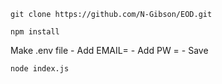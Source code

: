 ```git clone https://github.com/N-Gibson/EOD.git```

```npm install```

 Make .env file
    - Add EMAIL=
    - Add PW = 
    - Save
    
```node index.js```
